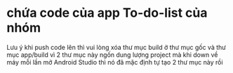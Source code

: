 # chứa code của app To-do-list của nhóm
Lưu ý khi push code lên thì vui lòng xóa thư mục build ở thư mục gốc và thư mục app/build vì 2 thư mục này ngốn dung lượng project mà khi down về máy mỗi lần mở
Android Studio thì nó đã mặc định tự tạo 2 thư mục này rồi
